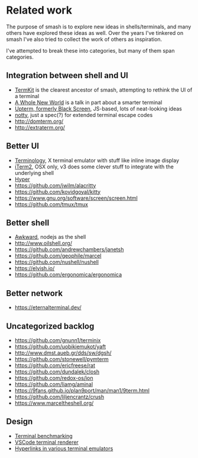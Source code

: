 # Related work

The purpose of smash is to explore new ideas in shells/terminals, and many
others have explored these ideas as well. Over the years I've tinkered on smash
I've also tried to collect the work of others as inspiration.

I've attempted to break these into categories, but many of them span categories.

## Integration between shell and UI

- [TermKit](https://acko.net/blog/on-termkit/) is the clearest ancestor of
  smash, attempting to rethink the UI of a terminal
- [A Whole New World](https://www.destroyallsoftware.com/talks/a-whole-new-world)
  is a talk in part about a smarter terminal
- [Upterm, formerly Black Screen](https://github.com/railsware/upterm),
  JS-based, lots of neat-looking ideas
- [notty](https://github.com/withoutboats/notty), just a spec(?) for extended
  terminal escape codes
- http://domterm.org/
- http://extraterm.org/

## Better UI

- [Terminology](https://www.enlightenment.org/about-terminology), X terminal
  emulator with stuff like inline image display
- [iTerm2](https://www.iterm2.com/), OSX only, v3 does some clever stuff to
  integrate with the underlying shell
- [Hyper](https://hyper.is/)
- https://github.com/jwilm/alacritty
- https://github.com/kovidgoyal/kitty
- https://www.gnu.org/software/screen/screen.html
- https://github.com/tmux/tmux

## Better shell

- [Awkward](https://github.com/iostreamer-X/Awkward), nodejs as the shell
- http://www.oilshell.org/
- https://github.com/andrewchambers/janetsh
- https://github.com/geophile/marcel
- https://github.com/nushell/nushell
- https://elvish.io/
- https://github.com/ergonomica/ergonomica

## Better network

- https://eternalterminal.dev/

## Uncategorized backlog

- https://github.com/gnunn1/terminix
- https://github.com/uobikiemukot/yaft
- http://www.dmst.aueb.gr/dds/sw/dgsh/
- https://github.com/stonewell/pymterm
- https://github.com/ericfreese/rat
- https://github.com/dundalek/closh
- https://github.com/redox-os/ion
- https://github.com/liamg/aminal
- https://9fans.github.io/plan9port/man/man1/9term.html
- https://github.com/liljencrantz/crush
- https://www.marceltheshell.org/

## Design

- [Terminal benchmarking](https://danluu.com/term-latency)
- [VSCode terminal renderer](https://code.visualstudio.com/blogs/2017/10/03/terminal-renderer)
- [Hyperlinks in various terminal emulators](https://gist.github.com/egmontkob/eb114294efbcd5adb1944c9f3cb5feda)
